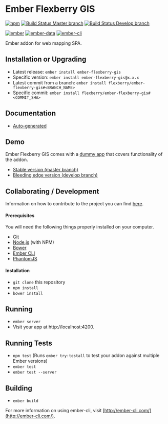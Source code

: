 # Ember Flexberry GIS
[![npm](https://img.shields.io/npm/v/ember-flexberry-gis.svg?label=npm%20latest%20version)](https://www.npmjs.com/package/ember-flexberry-gis)
[![Build Status Master branch](https://img.shields.io/travis/Flexberry/ember-flexberry-gis/master.svg?label=master%20build%20)](https://travis-ci.org/Flexberry/ember-flexberry-gis)
[![Build Status Develop branch](https://img.shields.io/travis/Flexberry/ember-flexberry-gis/develop.svg?label=develop%20build)](https://travis-ci.org/Flexberry/ember-flexberry-gis/branches)

[![ember](https://embadge.io/v1/badge.svg?label=ember&range=~2.4.3)](https://github.com/emberjs/ember.js/releases)
[![ember-data](https://embadge.io/v1/badge.svg?label=ember-data&range=~2.4.2)](https://github.com/emberjs/data/releases)
[![ember-cli](https://embadge.io/v1/badge.svg?label=ember-cli&range=2.4.3)](https://github.com/ember-cli/ember-cli/releases)

Ember addon for web mapping SPA.

## Installation or Upgrading

* Latest release: `ember install ember-flexberry-gis`
* Specific version: `ember install ember-flexberry-gis@x.x.x`
* Latest commit from a branch: `ember install flexberry/ember-flexberry-gis#<BRANCH_NAME>`
* Specific commit: `ember install flexberry/ember-flexberry-gis#<COMMIT_SHA>`

## Documentation

* [Auto-generated](http://flexberry.github.io/)

## Demo

Ember Flexberry GIS comes with a [dummy app](/tests/dummy) that covers functionality of the addon.

* [Stable version (master branch)](https://flexberry-ember-gis.firebaseapp.com)
* [Bleeding edge version (develop branch)](https://flexberry-ember-dev.firebaseapp.com)

## Collaborating / Development

Information on how to contribute to the project you can find [here](https://github.com/Flexberry/Home/blob/master/CONTRIBUTING.md).

#### Prerequisites

You will need the following things properly installed on your computer.

* [Git](http://git-scm.com/)
* [Node.js](http://nodejs.org/) (with NPM)
* [Bower](http://bower.io/)
* [Ember CLI](http://www.ember-cli.com/)
* [PhantomJS](http://phantomjs.org/)

#### Installation

* `git clone` this repository
* `npm install`
* `bower install`

## Running

* `ember server`
* Visit your app at http://localhost:4200.

## Running Tests

* `npm test` (Runs `ember try:testall` to test your addon against multiple Ember versions)
* `ember test`
* `ember test --server`

## Building

* `ember build`

For more information on using ember-cli, visit [http://ember-cli.com/](http://ember-cli.com/).
